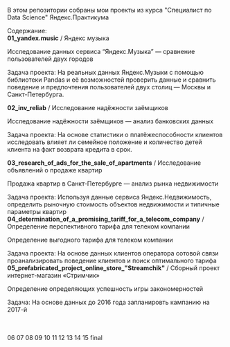В этом репозитории собраны мои проекты из курса "Специалист по Data Science" Яндекс.Практикума

Содержание: 
<br>
**01_yandex.music** / Яндекс музыка
<br>

Исследование данных сервиса “Яндекс.Музыка” — сравнение пользователей двух городов
<br>

Задача проекта: На реальных данных Яндекс.Музыки c помощью библиотеки Pandas и её возможностей проверить данные и сравнить поведение и предпочтения пользователей двух столиц — Москвы и Санкт-Петербурга.
<br>

**02_inv_reliab** / Исследование надёжности заёмщиков
<br>

Исследование надёжности заёмщиков — анализ банковских данных
<br>

Задача проекта: На основе статистики о платёжеспособности клиентов исследовать влияет ли семейное положение и количество детей клиента на факт возврата кредита в срок.
<br>


**03_research_of_ads_for_the_sale_of_apartments** / Исследование объявлений о продаже квартир
<br>

Продажа квартир в Санкт-Петербурге — анализ рынка недвижимости
<br>

Задача проекта: Используя данные сервиса Яндекс.Недвижимость, определить рыночную стоимость объектов недвижимости и типичные параметры квартир
<br>
**04_determination_of_a_promising_tariff_for_a_telecom_company** / Определение перспективного тарифа для телеком компании
<br>

Определение выгодного тарифа для телеком компании
<br>

Задача проекта: 
На основе данных клиентов оператора сотовой связи проанализировать поведение клиентов и поиск оптимального тарифа
<br>
**05_prefabricated_project_online_store_"Streamchik"** / Сборный проект интернет-магазин «Стримчик»
<br>

Определение определяющих успешность игры закономерностей
<br>

Задача: На основе данных до 2016 года запланировть кампанию на 2017-й
<br>
<br>
<br>

06
07
08
09
10
11
12
13
14
15
final
